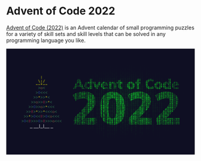 # Advent of Code 2022

[Advent of Code (2022)](https://adventofcode.com/2022/) is an Advent calendar of small programming puzzles for a variety of skill sets and skill levels that can be solved in any programming language you like.  

![AOC Hero Banner](./assets/advent-of-code-2022.png)

